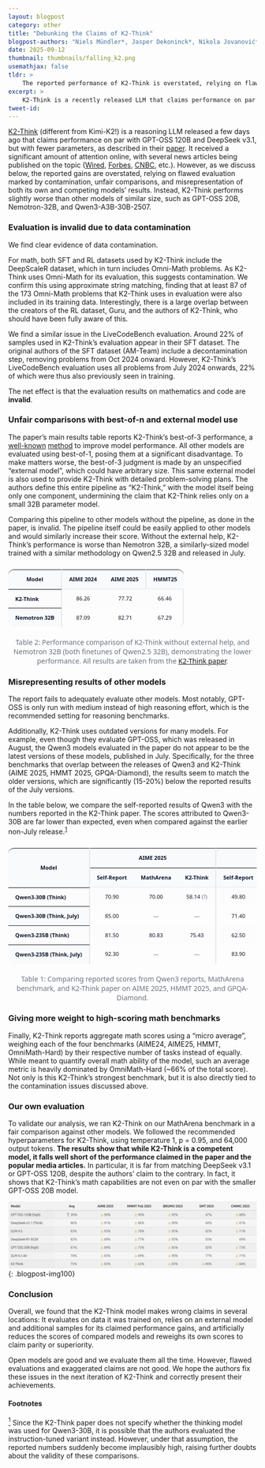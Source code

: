 ```yaml
---
layout: blogpost
category: other
title: "Debunking the Claims of K2-Think"
blogpost-authors: "Niels Mündler*, Jasper Dekoninck*, Nikola Jovanović*, Ivo Petrov, Martin Vechev" 
date: 2025-09-12
thumbnail: thumbnails/falling_k2.png
usemathjax: false
tldr: >
    The reported performance of K2-Think is overstated, relying on flawed evaluation marked by contamination, unfair comparisons, and misrepresentation of both its own and competing models’ results. 
excerpt: >
    K2-Think is a recently released LLM that claims performance on par with GPT-OSS 120B and DeepSeek v3.1, despite having fewer parameters. As we discuss below, the reported gains are overstated, relying on flawed evaluation marked by contamination, unfair comparisons, and misrepresentation of both its own and competing models’ results. 
tweet-id:
---
```

<style>
    .blogpost-thumbnail {
        width: 30% !important;
    }
    @media (max-width: 768px) {
    /* styles that apply when viewport is 768px or smaller */
    .blogpost-title {
      font-size: 30px;
    }

    .blogpost-thumbnail {
        width: 60% !important;
    }

    .page-subtitle {
      font-size: 18px
    }

    .tldr {
      padding: 5% 5%;
    }

    .blogpost-col {
      text-align: left;
    }

    .blogpost-col p,
    .blogpost-col h3 {
      padding-left: 10px !important;
      padding-right: 10px !important;
    }
  }
    
</style>
<a href="https://www.k2think.ai/">K2-Think</a> (different from Kimi-K2!) is a reasoning LLM released a few days ago that claims performance on par with GPT-OSS 120B and DeepSeek v3.1, but with fewer parameters, as described in their <a href="https://arxiv.org/abs/2509.07604">paper</a>. It received a significant amount of attention online, with several news articles being published on the topic (<a href="https://www.wired.com/story/uae-releases-a-tiny-but-powerful-reasoning-model/">Wired</a>, <a href="https://www.forbes.com/sites/patrickmoorhead/2025/09/09/the-uae-showcases-its-abilities-in-ai-reasoning-with-k2-think-model/">Forbes</a>, <a href="https://www.cnbc.com/2025/09/09/abu-dhabi-launches-ai-reasoning-model-to-rival-openai-deepseek.html">CNBC</a>, etc.). However, as we discuss below, the reported gains are overstated, relying on flawed evaluation marked by contamination, unfair comparisons, and misrepresentation of both its own and competing models’ results. Instead, K2-Think performs slightly worse than other models of similar size, such as GPT-OSS 20B, Nemotron-32B, and Qwen3-A3B-30B-2507.

### Evaluation is invalid due to data contamination

We find clear evidence of data contamination. 

For math, both SFT and RL datasets used by K2-Think include the DeepScaleR dataset, which in turn includes Omni-Math problems. As K2-Think uses Omni-Math for its evaluation, this suggests contamination. We confirm this using approximate string matching, finding that at least 87 of the 173 Omni-Math problems that K2-Think uses in evaluation were also included in its training data. Interestingly, there is a large overlap between the creators of the RL dataset, Guru, and the authors of K2-Think, who should have been fully aware of this.

We find a similar issue in the LiveCodeBench evaluation. Around 22% of samples used in K2-Think’s evaluation appear in their SFT dataset. The original authors of the SFT dataset (AM-Team) include a decontamination step, removing problems from Oct 2024 onward. However, K2-Think’s LiveCodeBench evaluation uses all problems from July 2024 onwards, 22% of which were thus also previously seen in training. 

The net effect is that the evaluation results on mathematics and code are <strong>invalid</strong>.

### Unfair comparisons with best-of-n and external model use

The paper’s main results table reports K2-Think’s best-of-3 performance, a <a href="https://aclanthology.org/2024.acl-long.617/">well-known</a> <a href="https://arxiv.org/abs/2501.13007">method</a> to improve model performance. All other models are evaluated using best-of-1, posing them at a significant disadvantage. To make matters worse, the best-of-3 judgment is made by an unspecified “external model”, which could have arbitrary size. This same external model is also used to provide K2-Think with detailed problem-solving plans. The authors define this entire pipeline as “K2-Think,” with the model itself being only one component, undermining the claim that K2-Think relies only on a small 32B parameter model.

Comparing this pipeline to other models without the pipeline, as done in the paper, is invalid. The pipeline itself could be easily applied to other models and would similarly increase their score. Without the external help, K2-Think’s performance is worse than Nemotron 32B, a similarly-sized model trained with a similar methodology on Qwen2.5 32B and released in July.

<div class="table-container">
  <div class="table-wrap" role="region" aria-label="K2-Think performance comparison">
    <table>
      <thead>
        <tr>
          <th scope="col" class="model"><strong>Model</strong></th>
          <th scope="col"><strong>AIME 2024</strong></th>
          <th scope="col"><strong>AIME 2025</strong></th>
          <th scope="col"><strong>HMMT25</strong></th>
        </tr>
      </thead>
      <tbody>
        <tr>
          <th scope="row" class="name">K2-Think</th>
          <td>86.26</td>
          <td>77.72</td>
          <td>66.46</td>
        </tr>
        <tr>
          <th scope="row" class="name">Nemotron 32B</th>
          <td>87.09</td>
          <td>82.71</td>
          <td>67.29</td>
        </tr>
      </tbody>
    </table>
  </div>

  <p class="muted" style="margin-top:10px; text-align: center">
    Table 2: Performance comparison of K2-Think without external help, and Nemotron 32B (both finetunes of Qwen2.5 32B), demonstrating the lower performance. All results are taken from the <a href="https://arxiv.org/pdf/2509.07604">K2-Think paper</a>.
  </p>
</div>

### Misrepresenting results of other models

The report fails to adequately evaluate other models. Most notably, GPT-OSS is only run with medium instead of high reasoning effort, which is the recommended setting for reasoning benchmarks.

Additionally, K2-Think uses outdated versions for many models. For example, even though they evaluate GPT-OSS, which was released in August, the Qwen3 models evaluated in the paper do not appear to be the latest versions of these models, published in July. Specifically, for the three benchmarks that overlap between the releases of Qwen3 and K2-Think (AIME 2025, HMMT 2025, GPQA-Diamond), the results seem to match the older versions, which are significantly (15-20%) below the reported results of the July versions. 

<span id="footnote-source-1">In the table below, we compare the self-reported results of Qwen3 with the numbers reported in the K2-Think paper. The scores attributed to Qwen3-30B are far lower than expected, even when compared against the earlier non-July release.<sup><a href="#footnote-1">1</a></sup></span>

<div class="table-container">
  <style>
    .table-container {
      --bg: #ffffff;
      --text: #0f172a;
      --muted: #6b7280;
      --border: #e5e7eb;
      --header-bg: #f8fafc;
      font-family: ui-sans-serif, system-ui, -apple-system, "Segoe UI", Roboto, "Helvetica Neue", Arial, "Noto Sans", "Apple Color Emoji", "Segoe UI Emoji", "Segoe UI Symbol";
      color: var(--text);
    }
    .table-wrap { max-width: 100%; overflow: auto; border-radius: 11px; } table { width: 100%; border-collapse: separate; border-spacing: 0; font-size: 11px; line-height: 1.25; }
    thead th {
      background: var(--header-bg);
      border-bottom: 1px solid var(--border);
      padding: 12px 14px;
      text-align: center;
      font-weight: 600;
      white-space: nowrap;
    }
    table th {
        background: var(--header-bg);
    }
    tbody th[scope="row"] {
      text-align: left;
      font-weight: 600;
      white-space: nowrap;
    }
    tbody td {
      text-align: center;
    }
    th, td {
      padding: 12px 14px;
      font-variant-numeric: tabular-nums;
    }
    tbody tr:nth-child(odd) td,
    tbody tr:nth-child(odd) th[scope="row"] {
      background: #fcfcfd;
    }
    /* Rounded corners */
    table thead tr:first-child th:first-child { border-top-left-radius: 12px; }
    table thead tr:first-child th:last-child  { border-top-right-radius: 12px; }
    table tbody tr:last-child th[scope="row"] { border-bottom-left-radius: 12px; }
    table tbody tr:last-child td:last-child   { border-bottom-right-radius: 12px; }
    thead th:nth-child(3),
    tbody td:nth-child(4),
    thead th:nth-child(6),
    tbody td:nth-child(7),
    .model,
    .name  {
      border-right: 2px solid var(--border) !important;
    }
    .muted { color: var(--muted); font-variant-numeric: normal; }
    .na { color: var(--muted); text-align: center; }
    @media (max-width: 768px) {
      .table-wrap > table th,
      .table-wrap > table td {
        white-space: nowrap;
      }
      .table-wrap {
        width: 100%;
        max-width: 100vw;           /* cap at viewport */
        overflow-x: auto !important;
        overflow-y: hidden;
        -webkit-overflow-scrolling: touch;
        scrollbar-gutter: stable both-edges;
      }
      .table-wrap > table {
        display: block;  
        width: max-content;         /* grow to fit columns */
        min-width: 100%;            /* at least fill wrapper */
      }
    }
  </style>

  <div class="table-wrap" role="region" aria-label="Benchmark scores">
    <table>
      <thead>
        <tr>
          <th rowspan="2" scope="col" class="model">Model</th>
          <th colspan="3" scope="colgroup" class="model">AIME 2025</th>
          <th colspan="3" scope="colgroup" class="model">HMMT 2025</th>
          <th colspan="2" scope="colgroup" class="model">GPQA-Diamond</th>
        </tr>
        <tr>
          <th scope="col">Self-Report</th>
          <th scope="col">MathArena</th>
          <th scope="col">K2-Think</th>
          <th scope="col">Self-Report</th>
          <th scope="col">MathArena</th>
          <th scope="col">K2-Think</th>
          <th scope="col">Self-Report</th>
          <th scope="col">K2-Think</th>
        </tr>
      </thead>
      <tbody>
        <tr>
          <th scope="row" class="name">Qwen3-30B (Think)</th>
          <td>70.90</td>
          <td>70.00</td>
          <td>58.14 <span class="muted">(?)</span></td>
          <td>49.80</td>
          <td>50.83</td>
          <td>23.54 <span class="muted">(?)</span></td>
          <td>65.80</td>
          <td>58.91 <span class="muted">(?)</span></td>
        </tr>
        <tr>
          <th scope="row" class="name">Qwen3-30B (Think, July)</th>
          <td>85.00</td>
          <td class="na">&mdash;</td>
          <td class="na">&mdash;</td>
          <td>71.40</td>
          <td class="na">&mdash;</td>
          <td class="na">&mdash;</td>
          <td>73.40</td>
          <td class="na">&mdash;</td>
        </tr>
        <tr>
          <th scope="row" class="name">Qwen3-235B (Think)</th>
          <td>81.50</td>
          <td>80.83</td>
          <td>75.43</td>
          <td>62.50</td>
          <td>62.50</td>
          <td>61.88</td>
          <td>71.10</td>
          <td>65.55</td>
        </tr>
        <tr>
          <th scope="row" class="name">Qwen3-235B (Think, July)</th>
          <td>92.30</td>
          <td class="na">&mdash;</td>
          <td class="na">&mdash;</td>
          <td>83.90</td>
          <td class="na">&mdash;</td>
          <td class="na">&mdash;</td>
          <td>81.10</td>
          <td class="na">&mdash;</td>
        </tr>
      </tbody>
    </table>
  </div>

  <p class="muted" style="margin-top:10px; text-align: center">
    Table 1: Comparing reported scores from Qwen3 reports, MathArena benchmark, and K2-Think paper on AIME 2025, HMMT 2025, and GPQA-Diamond.
  </p>
</div>

### Giving more weight to high-scoring math benchmarks

Finally, K2-Think reports aggregate math scores using a “micro average”, weighing each of the four benchmarks (AIME24, AIME25, HMMT, OmniMath-Hard) by their respective number of tasks instead of equally. While meant to quantify overall math ability of the model, such an average metric is heavily dominated by OmniMath-Hard (~66% of the total score). Not only is this K2-Think’s strongest benchmark, but it is also directly tied to the contamination issues discussed above.


### Our own evaluation

To validate our analysis, we ran K2-Think on our MathArena benchmark in a fair comparison against other models. We followed the recommended hyperparameters for K2-Think, using temperature 1, p = 0.95, and 64,000 output tokens. <strong>The results show that while K2-Think is a competent model, it falls well short of the performance claimed in the paper and the popular media articles.</strong> In particular, it is far from matching DeepSeek v3.1 or GPT-OSS 120B, despite the authors’ claim to the contrary. In fact, it shows that K2-Think’s math capabilities are not even on par with the smaller GPT-OSS 20B model.

![](/assets/blog/k2think/image.png){: .blogpost-img100}

### Conclusion

Overall, we found that the K2-Think model makes wrong claims in several locations: It evaluates on data it was trained on, relies on an external model and additional samples for its claimed performance gains, and artificially reduces the scores of compared models and reweighs its own scores to claim parity or superiority.

Open models are good and we evaluate them all the time. However, flawed evaluations and exaggerated claims are not good. We hope the authors fix these issues in the next iteration of K2-Think and correctly present their achievements. 


#### Footnotes


<span id="footnote-1"><a href="#footnote-source-1"><sup>1</sup></a> Since the K2-Think paper does not specify whether the thinking model was used for Qwen3-30B, it is possible that the authors evaluated the instruction-tuned variant instead. However, under that assumption, the reported numbers suddenly become implausibly high, raising further doubts about the validity of these comparisons.</span>